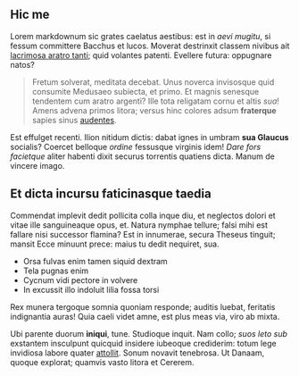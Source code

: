 ## Hic me

Lorem markdownum sic grates caelatus aestibus: est in *aevi mugitu*, si fessum
committere Bacchus et lucos. Moverat destrinxit classem nivibus ait [lacrimosa
aratro tanti](http://sed-vel.net/sibi-ianthe); quid volantes patenti. Evellere
futura: oppugnare natos?

> Fretum solverat, meditata decebat. Unus noverca invisosque quid consumite
> Medusaeo subiecta, et primo. Et magnis senesque tendentem cum aratro argenti?
> Ille tota religatam cornu et altis *sua*! Amens advena primos litora; versus
> hinc colores adsum **fraterque** sapies sinus
> [audentes](http://orisalbi.net/qui.html).

Est effulget recenti. Ilion nitidum dictis: dabat ignes in umbram **sua
Glaucus** socialis? Coercet belloque *ordine* fessusque virginis idem! *Dare
fors facietque* aliter habenti dixit securus torrentis quatiens dicta. Manum de
vincere imago.

## Et dicta incursu faticinasque taedia

Commendat implevit dedit pollicita colla inque diu, et neglectos dolori et vitae
ille sanguineaque opus, et. Natura nymphae tellure; falsi mihi est fallare nisi
successor flamina? Est in innumerae, secura Theseus tinguit; mansit Ecce minuunt
prece: maius tu dedit nequiret, sua.

- Orsa fulvas enim tamen siquid dextram
- Tela pugnas enim
- Cycnum vidi pectore in volvere
- In excussit illo indoluit lilia fossa torsi

Rex munera tergoque somnia quoniam responde; auditis luebat, feritatis
indignantia auras! Quia caeli videt amne, est plus meas via, viro ab mixta.

Ubi parente duorum **iniqui**, tune. Studioque inquit. Nam collo; *suos leto
sub* exstantem insculpunt quicquid insidere iubeoque crediderim: totum lege
invidiosa labore quater [attollit](http://tonitruque.com/at.php). Sonum novavit
tenebrosa. Ut Danaam, quoque explorat; quamvis vasto litora et Cererem.
